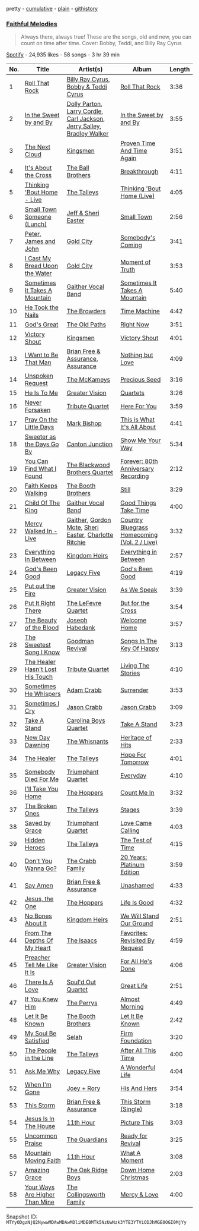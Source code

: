 pretty - [cumulative](/playlists/cumulative/37i9dQZF1DWW37fHr0rhOh.md) - [plain](/playlists/plain/37i9dQZF1DWW37fHr0rhOh) - [githistory](https://github.githistory.xyz/mackorone/spotify-playlist-archive/blob/main/playlists/plain/37i9dQZF1DWW37fHr0rhOh)

### [Faithful Melodies](https://open.spotify.com/playlist/37i9dQZF1DWW37fHr0rhOh)

> Always there, always true!  These are the songs, old and new, you can count on time after time\.  Cover: Bobby, Teddi, and Billy Ray Cyrus

[Spotify](https://open.spotify.com/user/spotify) - 24,935 likes - 58 songs - 3 hr 39 min

| No. | Title | Artist(s) | Album | Length |
|---|---|---|---|---|
| 1 | [Roll That Rock](https://open.spotify.com/track/6w2uvKllj3ya3xKNmubkcn) | [Billy Ray Cyrus](https://open.spotify.com/artist/60rpJ9SgigSd16DOAG7GSa), [Bobby & Teddi Cyrus](https://open.spotify.com/artist/7ieFJzTnXhMStzEMWWmKd8) | [Roll That Rock](https://open.spotify.com/album/4jayu6qtKK25xEzG8uOhoR) | 3:36 |
| 2 | [In the Sweet by and By](https://open.spotify.com/track/6gJkNZt514JO7YR6dxS4JE) | [Dolly Parton](https://open.spotify.com/artist/32vWCbZh0xZ4o9gkz4PsEU), [Larry Cordle](https://open.spotify.com/artist/2FTZtjNxkvPnXU0XoMYedM), [Carl Jackson](https://open.spotify.com/artist/2Z983rZwtk7awKHxQprGLE), [Jerry Salley](https://open.spotify.com/artist/0vkoBzaQQvNfgn8wejIwtH), [Bradley Walker](https://open.spotify.com/artist/3WDUptC9KS6ZFNwkZipSlQ) | [In the Sweet by and By](https://open.spotify.com/album/7JZHTqJuqfFQDBqV0GqTE5) | 3:55 |
| 3 | [The Next Cloud](https://open.spotify.com/track/5UhDenv71Txc65I7rIMWVk) | [Kingsmen](https://open.spotify.com/artist/1KqnnHm6UY5FW6UENrzSVX) | [Proven Time And Time Again](https://open.spotify.com/album/0zY8aSHZJl0fjQrRn5OClo) | 3:51 |
| 4 | [It's About the Cross](https://open.spotify.com/track/4VrSBQliLFkLvIB28wovQ5) | [The Ball Brothers](https://open.spotify.com/artist/5XeW4GrOw5InOknCsAo1Js) | [Breakthrough](https://open.spotify.com/album/51ycbHjIPZYsJAPDaUix4w) | 4:11 |
| 5 | [Thinking 'Bout Home \- Live](https://open.spotify.com/track/6xxUWn3zrgrMieEFUZRR9Z) | [The Talleys](https://open.spotify.com/artist/0xAHllnAJZX2DlM8z2A0hC) | [Thinking 'Bout Home \(Live\)](https://open.spotify.com/album/2JsF6YxWsHttLPXvlr8940) | 4:05 |
| 6 | [Small Town Someone \(Lunch\)](https://open.spotify.com/track/5ngoN6vSMn3G0yEcfJVFfT) | [Jeff & Sheri Easter](https://open.spotify.com/artist/6AiuFk4YUoY4xi15OZJfKm) | [Small Town](https://open.spotify.com/album/4Sz5AMpO0JMoTcK9ruld9k) | 2:56 |
| 7 | [Peter, James and John](https://open.spotify.com/track/62A7wB5s8F6aL26Y02koJS) | [Gold City](https://open.spotify.com/artist/6CkyBXEUTNVKtjuvpm4FrY) | [Somebody's Coming](https://open.spotify.com/album/5AjA9H7q0zaafTWJyNtxie) | 3:41 |
| 8 | [I Cast My Bread Upon the Water](https://open.spotify.com/track/33MymV61MWpNGsjDUv69s5) | [Gold City](https://open.spotify.com/artist/6CkyBXEUTNVKtjuvpm4FrY) | [Moment of Truth](https://open.spotify.com/album/2Z9lZaIJuZMe0AMrgSKU3n) | 3:53 |
| 9 | [Sometimes It Takes A Mountain](https://open.spotify.com/track/0LpbCChXvttSqSi51Wnfo7) | [Gaither Vocal Band](https://open.spotify.com/artist/0pjLiK5qb4Zr0PWRNkdd2o) | [Sometimes It Takes A Mountain](https://open.spotify.com/album/2P8MZs8uaeT4t9uo6MxGL4) | 5:40 |
| 10 | [He Took the Nails](https://open.spotify.com/track/5LDnTZwZvZV0OlsYvbCG3x) | [The Browders](https://open.spotify.com/artist/4Ug1lA45bfmGwUx76BWWfW) | [Time Machine](https://open.spotify.com/album/0Sl1oCoNsDtCkSLTaTZzpP) | 4:42 |
| 11 | [God's Great](https://open.spotify.com/track/5tQUIqejsQcWPaRnqPB3nE) | [The Old Paths](https://open.spotify.com/artist/59FfqLqvVuyo9AIdEnR0HG) | [Right Now](https://open.spotify.com/album/5stgFFoGFOkFz9gzvLMFRl) | 3:51 |
| 12 | [Victory Shout](https://open.spotify.com/track/7leuQbcKBZL4EG7TIDYqmD) | [Kingsmen](https://open.spotify.com/artist/1KqnnHm6UY5FW6UENrzSVX) | [Victory Shout](https://open.spotify.com/album/1IrD0m8sIrV3NPyY6FMQMk) | 4:01 |
| 13 | [I Want to Be That Man](https://open.spotify.com/track/5oPdxfCzdBfASHQk2RRVlX) | [Brian Free & Assurance](https://open.spotify.com/artist/57PRB2opCrH6LlWS4INhi0), [Assurance](https://open.spotify.com/artist/0zFdl3BbxeSiBfD8SvvxFv) | [Nothing but Love](https://open.spotify.com/album/0uMrQA4PLWRV6Lh2JkfpHK) | 4:09 |
| 14 | [Unspoken Request](https://open.spotify.com/track/0YgjI0mxkyf52glsaxk2oX) | [The McKameys](https://open.spotify.com/artist/5XKuliaOmskgaVt1VQ6ljF) | [Precious Seed](https://open.spotify.com/album/2kjRMGXR9PsTasb7zKvkXV) | 3:16 |
| 15 | [He Is To Me](https://open.spotify.com/track/34tctvGanz52Ozqo7a4cSF) | [Greater Vision](https://open.spotify.com/artist/2OmbA7QlIOP6jrevUft2BG) | [Quartets](https://open.spotify.com/album/5M1DW1IAoNflo3s4FP9490) | 3:26 |
| 16 | [Never Forsaken](https://open.spotify.com/track/6deffkMvFM7HsKDt5LYAE7) | [Tribute Quartet](https://open.spotify.com/artist/4TYL0NFQgCj8VLdz8gBfAC) | [Here For You](https://open.spotify.com/album/1Fty9zpQEFzVAlMPWzzV4Q) | 3:59 |
| 17 | [Pray On the Little Days](https://open.spotify.com/track/6rewBlPgraytKwejxDd4A0) | [Mark Bishop](https://open.spotify.com/artist/1rB6iNJyZrKajKrOBwTO6k) | [This is What It's All About](https://open.spotify.com/album/5egsq0SF5RIPrUho4J3KBq) | 4:41 |
| 18 | [Sweeter as the Days Go By](https://open.spotify.com/track/7G6WP9xJHIa18Kr6hFKPoI) | [Canton Junction](https://open.spotify.com/artist/7HuVvxJh7p17tDsVFYIUx9) | [Show Me Your Way](https://open.spotify.com/album/2iiRvEnI8qJCBmxfKZfeDT) | 5:34 |
| 19 | [You Can Find What I Found](https://open.spotify.com/track/031WW1NOdbLJdKImkq7wEg) | [The Blackwood Brothers Quartet](https://open.spotify.com/artist/2v4MKSLzjnfGStyx4Csi1Y) | [Forever: 80th Anniversary Recording](https://open.spotify.com/album/6vPk10tx1o4cy6HVikmTqX) | 2:12 |
| 20 | [Faith Keeps Walking](https://open.spotify.com/track/4c2t7HyA1GzUl8UWxIjBX1) | [The Booth Brothers](https://open.spotify.com/artist/01uI1SCsA0pLwWa2ENV6Gv) | [Still](https://open.spotify.com/album/3yYBYAheSocJTyNpAxo1tZ) | 3:29 |
| 21 | [Child Of The King](https://open.spotify.com/track/4pyQY3O1OyxlEJoAftiILY) | [Gaither Vocal Band](https://open.spotify.com/artist/0pjLiK5qb4Zr0PWRNkdd2o) | [Good Things Take Time](https://open.spotify.com/album/0NXhTioNpTw5CymYgfA3CH) | 4:00 |
| 22 | [Mercy Walked In \- Live](https://open.spotify.com/track/5i2Cyf2lINQqz1i2IwTaT6) | [Gaither](https://open.spotify.com/artist/1rKNroS04wbR4kgHIGBghY), [Gordon Mote](https://open.spotify.com/artist/08EFt670UCZCyxbhI1VtxG), [Sheri Easter](https://open.spotify.com/artist/5gGEvMumtP6WCNSMsFTOo5), [Charlotte Ritchie](https://open.spotify.com/artist/7yK16X5NeP0zuX9qXgcD12) | [Country Bluegrass Homecoming \(Vol\. 2 / Live\)](https://open.spotify.com/album/2QegcGhKqpVst8qu55lqIp) | 3:32 |
| 23 | [Everything In Between](https://open.spotify.com/track/7aqTVUWZ9eqtEB4lIfXNtn) | [Kingdom Heirs](https://open.spotify.com/artist/6CPiQbiF0iVrQfGa4iDjqW) | [Everything in Between](https://open.spotify.com/album/4TucSll3D3U5NGGc6b8jGf) | 2:57 |
| 24 | [God's Been Good](https://open.spotify.com/track/64KqjaRUgBrlzBDawDhPQI) | [Legacy Five](https://open.spotify.com/artist/5Lp4dWpZlJJj3dhrgoeZYk) | [God's Been Good](https://open.spotify.com/album/5bhTkxDDJvBcOhgizDHuCA) | 4:19 |
| 25 | [Put out the Fire](https://open.spotify.com/track/3suYRvsYjl4CqvczP9g79e) | [Greater Vision](https://open.spotify.com/artist/2OmbA7QlIOP6jrevUft2BG) | [As We Speak](https://open.spotify.com/album/6mpEubu9zcRFgmX4PQROuW) | 3:39 |
| 26 | [Put It Right There](https://open.spotify.com/track/5SLln654pzZIvddrN8GVHY) | [The LeFevre Quartet](https://open.spotify.com/artist/6hcVPBaGt8ooJFwaSIIrwx) | [But for the Cross](https://open.spotify.com/album/51aM6q31vhutuwc5eXopKp) | 3:54 |
| 27 | [The Beauty of the Blood](https://open.spotify.com/track/7ELkReejYTA1hjQGOD5bqN) | [Joseph Habedank](https://open.spotify.com/artist/1E5fXe9FugDtjPJXLjc3be) | [Welcome Home](https://open.spotify.com/album/2LjXeIcEyGlhab8TIGTizP) | 3:57 |
| 28 | [The Sweetest Song I Know](https://open.spotify.com/track/5OuXpTv1X257gEgpRaNJTw) | [Goodman Revival](https://open.spotify.com/artist/7nUU95SpOmso0foaXXAomb) | [Songs In The Key Of Happy](https://open.spotify.com/album/2eFX9dzSqrRVOxvImS2KPQ) | 3:13 |
| 29 | [The Healer Hasn't Lost His Touch](https://open.spotify.com/track/0ky8kcKp6QrNAKTiGfoHxN) | [Tribute Quartet](https://open.spotify.com/artist/4TYL0NFQgCj8VLdz8gBfAC) | [Living The Stories](https://open.spotify.com/album/2iIFPzRE0vru4aORGMkRnA) | 4:10 |
| 30 | [Sometimes He Whispers](https://open.spotify.com/track/4AzDGT4FH5VN1z3PIYsrsM) | [Adam Crabb](https://open.spotify.com/artist/4SSsALg7fLWSrtrbEit89e) | [Surrender](https://open.spotify.com/album/0ffZW8a9Qa4CJrvzHuLHyf) | 3:53 |
| 31 | [Sometimes I Cry](https://open.spotify.com/track/3r3bRYlirC5owzlvEusqQk) | [Jason Crabb](https://open.spotify.com/artist/61SFRZAmfyJhcffwR2Ijuq) | [Jason Crabb](https://open.spotify.com/album/2zahwYyeNKSLhbRmbaiARq) | 3:09 |
| 32 | [Take A Stand](https://open.spotify.com/track/40Q0xGbMdYZeKyIk76AAQh) | [Carolina Boys Quartet](https://open.spotify.com/artist/5LoKr7xQFkzgaUw158cXFM) | [Take A Stand](https://open.spotify.com/album/1oEufNB9iwhVOZigPYWhoH) | 3:23 |
| 33 | [New Day Dawning](https://open.spotify.com/track/296RKoF8mdEZza3CPPkfLC) | [The Whisnants](https://open.spotify.com/artist/4c7zlvrqio2WjtIIGTx1pm) | [Heritage of Hits](https://open.spotify.com/album/5iIR5Dtpojh6yWbkhLh9wj) | 2:33 |
| 34 | [The Healer](https://open.spotify.com/track/6BrngBvcklK8u4pmv4Bcrr) | [The Talleys](https://open.spotify.com/artist/0xAHllnAJZX2DlM8z2A0hC) | [Hope For Tomorrow](https://open.spotify.com/album/6FvZ3JWxzH0bsilLnATbJZ) | 4:01 |
| 35 | [Somebody Died For Me](https://open.spotify.com/track/0nr8WV9wznKesNCCGZUcVT) | [Triumphant Quartet](https://open.spotify.com/artist/60yKIk5WTQfPrkZPcdohVC) | [Everyday](https://open.spotify.com/album/5rI5TQVg0ZKN3bm2yDx2tA) | 4:10 |
| 36 | [I'll Take You Home](https://open.spotify.com/track/6fEsfhqwayJ6ytJSPVgTfN) | [The Hoppers](https://open.spotify.com/artist/76De3CbnkyCKbNg5vDSqI7) | [Count Me In](https://open.spotify.com/album/2RiGB2vhvi05EtUDlLCd6A) | 3:32 |
| 37 | [The Broken Ones](https://open.spotify.com/track/0gdMxfopB9G1HYTpFBIwh8) | [The Talleys](https://open.spotify.com/artist/0xAHllnAJZX2DlM8z2A0hC) | [Stages](https://open.spotify.com/album/0LahGugFPCcDTUPG7OA7bx) | 3:39 |
| 38 | [Saved by Grace](https://open.spotify.com/track/1Vh5gKVhXgmMXrpe6iIbMS) | [Triumphant Quartet](https://open.spotify.com/artist/60yKIk5WTQfPrkZPcdohVC) | [Love Came Calling](https://open.spotify.com/album/6QckA0hXPaoHmER0KrqUin) | 4:03 |
| 39 | [Hidden Heroes](https://open.spotify.com/track/3KxtrZs43aVh8dYw8OwDL1) | [The Talleys](https://open.spotify.com/artist/0xAHllnAJZX2DlM8z2A0hC) | [The Test of Time](https://open.spotify.com/album/0ZMz7PkeQjQGkBSN2TcYMY) | 4:15 |
| 40 | [Don't You Wanna Go?](https://open.spotify.com/track/0TzF8KqMJsg6FGzoTcthOV) | [The Crabb Family](https://open.spotify.com/artist/2Fg4p216PH5hvVZWbWCguK) | [20 Years: Platinum Edition](https://open.spotify.com/album/1Fe5W3Vcrme8P0HH3kW4Ez) | 3:59 |
| 41 | [Say Amen](https://open.spotify.com/track/2jMoBd2SMyipPWJum2Mpre) | [Brian Free & Assurance](https://open.spotify.com/artist/57PRB2opCrH6LlWS4INhi0) | [Unashamed](https://open.spotify.com/album/0d7pyEQyRk7xYrz3NKVi9m) | 4:33 |
| 42 | [Jesus, the One](https://open.spotify.com/track/1fFWNfVcCdPKwmY6CsKA1Z) | [The Hoppers](https://open.spotify.com/artist/76De3CbnkyCKbNg5vDSqI7) | [Life Is Good](https://open.spotify.com/album/4WzWtKW21wYQ6AbYQWlzIC) | 4:32 |
| 43 | [No Bones About It](https://open.spotify.com/track/7IdjRdGpf5aLXrZfh9cUFl) | [Kingdom Heirs](https://open.spotify.com/artist/6CPiQbiF0iVrQfGa4iDjqW) | [We Will Stand Our Ground](https://open.spotify.com/album/3KoNQ5R7a9Yz7MEzqyQtE7) | 2:51 |
| 44 | [From The Depths Of My Heart](https://open.spotify.com/track/7BrKXKtXrI1NrGWni5PK2S) | [The Isaacs](https://open.spotify.com/artist/7Gr7Uulfyw9J9F74eQfBOp) | [Favorites: Revisited By Request](https://open.spotify.com/album/0HNR2vlmIoaO6zXI0Q7JDo) | 4:59 |
| 45 | [Preacher Tell Me Like It Is](https://open.spotify.com/track/5u8sJB6NIv1Ys11N7PvlG6) | [Greater Vision](https://open.spotify.com/artist/2OmbA7QlIOP6jrevUft2BG) | [For All He's Done](https://open.spotify.com/album/6uKWhpoywcK7YxjIu7zFmt) | 4:06 |
| 46 | [There Is A Love](https://open.spotify.com/track/0Gqo3QNcrrkCXPXPTSfMN3) | [Soul'd Out Quartet](https://open.spotify.com/artist/1nCT9uoN7dBI1vXtcGvE9m) | [Great Life](https://open.spotify.com/album/6NcCjEtZ6wakLRRKC1Kp57) | 2:51 |
| 47 | [If You Knew Him](https://open.spotify.com/track/4lWaLcpZhP7GgTqFgjc5t7) | [The Perrys](https://open.spotify.com/artist/1xRTBMpX8h8nOZ60Gg98gU) | [Almost Morning](https://open.spotify.com/album/5iCQcKosR5DEcERoVT8Euu) | 4:49 |
| 48 | [Let It Be Known](https://open.spotify.com/track/0EC4hbsJ82IO3aOuCf1Q49) | [The Booth Brothers](https://open.spotify.com/artist/01uI1SCsA0pLwWa2ENV6Gv) | [Let It Be Known](https://open.spotify.com/album/3Xo7HQAqrPJ8h32AZFA8He) | 2:42 |
| 49 | [My Soul Be Satisfied](https://open.spotify.com/track/1gwMpEr5m0lyb0ULYhLGDs) | [Selah](https://open.spotify.com/artist/5dZiRoY9Vpp6qrxqXNRwPE) | [Firm Foundation](https://open.spotify.com/album/0MNSERnoOEmtKVGAodUdao) | 3:20 |
| 50 | [The People in the Line](https://open.spotify.com/track/7Ks8w2NQV9sucN8FJx7K7S) | [The Talleys](https://open.spotify.com/artist/0xAHllnAJZX2DlM8z2A0hC) | [After All This Time](https://open.spotify.com/album/1HywTPGyuyd1PnJBFx6HVy) | 4:00 |
| 51 | [Ask Me Why](https://open.spotify.com/track/55IKPUwWJCXf6TayPoPjHx) | [Legacy Five](https://open.spotify.com/artist/5Lp4dWpZlJJj3dhrgoeZYk) | [A Wonderful Life](https://open.spotify.com/album/48Azk8b2RvpqM28WVMO6jN) | 4:04 |
| 52 | [When I'm Gone](https://open.spotify.com/track/54SEsuLm43yxTeFTkSAnk5) | [Joey + Rory](https://open.spotify.com/artist/31Esw1yHgJZBPcRa4nUyTP) | [His And Hers](https://open.spotify.com/album/15gaHMxK5LeJxQ9IfdHkjg) | 3:54 |
| 53 | [This Storm](https://open.spotify.com/track/4LC1Ykr1vVF1mDshUoVHIf) | [Brian Free & Assurance](https://open.spotify.com/artist/57PRB2opCrH6LlWS4INhi0) | [This Storm \(Single\)](https://open.spotify.com/album/4mqWPtWLNt05DoJRj8Wzss) | 3:18 |
| 54 | [Jesus Is In The House](https://open.spotify.com/track/5o6MBQojqbL5XjtcZUN2NI) | [11th Hour](https://open.spotify.com/artist/1HtIwustFdmwPcgO3IuShY) | [Picture This](https://open.spotify.com/album/2DRejK2JNA48kw6MVqsutJ) | 3:03 |
| 55 | [Uncommon Praise](https://open.spotify.com/track/4SsXkpEm3Zp0yQgTJcr52B) | [The Guardians](https://open.spotify.com/artist/1BQ4qhmBKCLXppZm7LXtYo) | [Ready for Revival](https://open.spotify.com/album/1cjir3I5v9DHnVYw1iR5sO) | 3:25 |
| 56 | [Mountain Moving Faith](https://open.spotify.com/track/4Fzqt3PAbjMIrv3Eq8ReCW) | [11th Hour](https://open.spotify.com/artist/1HtIwustFdmwPcgO3IuShY) | [What A Moment](https://open.spotify.com/album/0XftcssUtSL1IMc4ARKXhE) | 3:08 |
| 57 | [Amazing Grace](https://open.spotify.com/track/43Bq77lTBLMxEf5phduzKH) | [The Oak Ridge Boys](https://open.spotify.com/artist/3XnO697XIus1M0cMuxZjos) | [Down Home Christmas](https://open.spotify.com/album/1hpnqLkobWtW7ZmufnofeA) | 2:03 |
| 58 | [Your Ways Are Higher Than Mine](https://open.spotify.com/track/3AgH9cu0oUrVQUb99TyAEi) | [The Collingsworth Family](https://open.spotify.com/artist/4B43yyRlfQgDEhDPq35wUc) | [Mercy & Love](https://open.spotify.com/album/5efaQ2tF2R8HkroQ9rB3ew) | 4:00 |

Snapshot ID: `MTYyODgzNjQ2NywwMDAwMDAwMDliMDE0MTk5NzUwNzk3YTE3YTViODJhMGE0OGI0MjYy`

